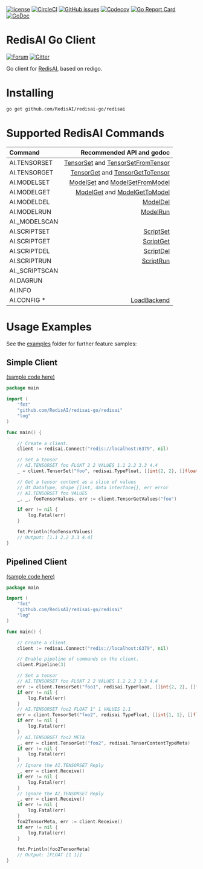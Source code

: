 [![license](https://img.shields.io/github/license/RediSearch/redisearch-go.svg)](https://github.com/RedisAI/redisai-go)
[![CircleCI](https://circleci.com/gh/RedisAI/redisai-go/tree/master.svg?style=svg)](https://circleci.com/gh/RedisAI/redisai-go/tree/master)
[![GitHub issues](https://img.shields.io/github/release/RedisAI/redisai-go.svg)](https://github.com/RedisAI/redisai-go/releases/latest)
[![Codecov](https://codecov.io/gh/RedisAI/redisai-go/branch/master/graph/badge.svg)](https://codecov.io/gh/RedisAI/redisai-go)
[![Go Report Card](https://goreportcard.com/badge/github.com/RedisAI/redisai-go)](https://goreportcard.com/report/github.com/RedisAI/redisai-go)
[![GoDoc](https://godoc.org/github.com/RedisAI/redisai-go?status.svg)](https://godoc.org/github.com/RedisAI/redisai-go)

# RedisAI Go Client
[![Forum](https://img.shields.io/badge/Forum-RedisAI-blue)](https://forum.redislabs.com/c/modules/redisai)
[![Gitter](https://badges.gitter.im/RedisLabs/RedisAI.svg)](https://gitter.im/RedisLabs/RedisAI?utm_source=badge&utm_medium=badge&utm_campaign=pr-badge)

Go client for [RedisAI](http://redisai.io), based on redigo.

# Installing 

```sh
go get github.com/RedisAI/redisai-go/redisai
```

# Supported RedisAI Commands

| Command | Recommended API and godoc  |
| :---          |  ----: |
AI.TENSORSET | [TensorSet](https://godoc.org/github.com/RedisAI/redisai-go/redisai#Client.TensorSet) and [TensorSetFromTensor](https://godoc.org/github.com/RedisAI/redisai-go/redisai#Client.TensorSetFromTensor)
AI.TENSORGET | [TensorGet](https://godoc.org/github.com/RedisAI/redisai-go/redisai#Client.TensorGet) and [TensorGetToTensor](https://godoc.org/github.com/RedisAI/redisai-go/redisai#Client.TensorGetToTensor)
AI.MODELSET | [ModelSet](https://godoc.org/github.com/RedisAI/redisai-go/redisai#Client.ModelSet) and [ModelSetFromModel](https://godoc.org/github.com/RedisAI/redisai-go/redisai#Client.ModelSetFromModel)
AI.MODELGET | [ModelGet](https://godoc.org/github.com/RedisAI/redisai-go/redisai#Client.ModelGet) and [ModelGetToModel](https://godoc.org/github.com/RedisAI/redisai-go/redisai#Client.ModelGetToModel)
AI.MODELDEL | [ModelDel](https://godoc.org/github.com/RedisAI/redisai-go/redisai#Client.ModelDel)
AI.MODELRUN | [ModelRun](https://godoc.org/github.com/RedisAI/redisai-go/redisai#Client.ModelRun)
AI._MODELSCAN |  
AI.SCRIPTSET | [ScriptSet](https://godoc.org/github.com/RedisAI/redisai-go/redisai#Client.ScriptSet)
AI.SCRIPTGET | [ScriptGet](https://godoc.org/github.com/RedisAI/redisai-go/redisai#Client.ScriptGet)
AI.SCRIPTDEL | [ScriptDel](https://godoc.org/github.com/RedisAI/redisai-go/redisai#Client.ScriptRun)
AI.SCRIPTRUN | [ScriptRun](https://godoc.org/github.com/RedisAI/redisai-go/redisai#Client.ScriptDel)
AI._SCRIPTSCAN |  
AI.DAGRUN |  
AI.INFO |  
AI.CONFIG * | [LoadBackend](https://godoc.org/github.com/RedisAI/redisai-go/redisai#Client.LoadBackend)


# Usage Examples
See the [examples](./examples) folder for further feature samples:

## Simple Client 
[(sample code here)](./examples/redisai_simple_client)

```go
package main

import (
	"fmt"
	"github.com/RedisAI/redisai-go/redisai"
	"log"
)

func main() {

	// Create a client.
	client := redisai.Connect("redis://localhost:6379", nil)

	// Set a tensor
	// AI.TENSORSET foo FLOAT 2 2 VALUES 1.1 2.2 3.3 4.4
	_ = client.TensorSet("foo", redisai.TypeFloat, []int{2, 2}, []float32{1.1, 2.2, 3.3, 4.4})

	// Get a tensor content as a slice of values
	// dt DataType, shape []int, data interface{}, err error
	// AI.TENSORGET foo VALUES
	_, _, fooTensorValues, err := client.TensorGetValues("foo")

	if err != nil {
		log.Fatal(err)
	}

	fmt.Println(fooTensorValues)
	// Output: [1.1 2.2 3.3 4.4]
}
```

## Pipelined Client 
[(sample code here)](./examples/redisai_pipelined_client)
```go
package main

import (
	"fmt"
	"github.com/RedisAI/redisai-go/redisai"
	"log"
)

func main() {

	// Create a client.
	client := redisai.Connect("redis://localhost:6379", nil)

	// Enable pipeline of commands on the client.
	client.Pipeline(3)

	// Set a tensor
	// AI.TENSORSET foo FLOAT 2 2 VALUES 1.1 2.2 3.3 4.4
	err := client.TensorSet("foo1", redisai.TypeFloat, []int{2, 2}, []float32{1.1, 2.2, 3.3, 4.4})
	if err != nil {
		log.Fatal(err)
	}
	// AI.TENSORSET foo2 FLOAT 1" 1 VALUES 1.1
	err = client.TensorSet("foo2", redisai.TypeFloat, []int{1, 1}, []float32{1.1})
	if err != nil {
		log.Fatal(err)
	}
	// AI.TENSORGET foo2 META
	_, err = client.TensorGet("foo2", redisai.TensorContentTypeMeta)
	if err != nil {
		log.Fatal(err)
	}
	// Ignore the AI.TENSORSET Reply
	_, err = client.Receive()
	if err != nil {
		log.Fatal(err)
	}
	// Ignore the AI.TENSORSET Reply
	_, err = client.Receive()
	if err != nil {
		log.Fatal(err)
	}
	foo2TensorMeta, err := client.Receive()
	if err != nil {
		log.Fatal(err)
	}

	fmt.Println(foo2TensorMeta)
	// Output: [FLOAT [1 1]]
}
```
